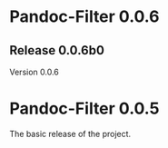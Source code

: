 # Pandoc-Filter 0.0.6

## Release 0.0.6b0
Version 0.0.6

# Pandoc-Filter 0.0.5
The basic release of the project.